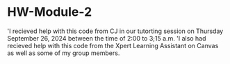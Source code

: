 # HW-Module-2
'I recieved help with this code from CJ in our tutorting session on Thursday September 26, 2024 between the time of 2:00 to 3;15 a.m.
'I also had recieved help with this code from the Xpert Learning Assistant on Canvas as well as some of my group members.
